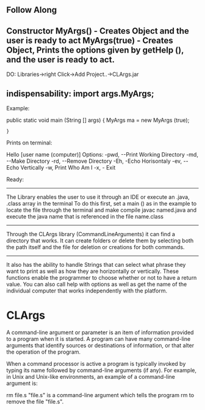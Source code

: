 Follow Along
--------------

Constructor
	MyArgs() - Creates Object and the user is ready to act
	MyArgs(true) - Creates Object, Prints the options given by getHelp (), and the user is ready to act.
---------------------------
DO:
Libraries->right Click->Add Project..->CLArgs.jar

indispensability: import args.MyArgs;
-----------------------------------
Example:

public static void main (String [] args) {
        MyArgs ma = new MyArgs (true);

    }
    
Prints on terminal:

 Hello [user name (computer)]
Options:
 -pwd, --Print Working Directory
-md, --Make Directory
-rd, --Remove Directory
 -Eh, -Echo Horisontaly
-ev, --Echo Vertically
-w, Print Who Am I -x, - Exit

Ready:

-------------------------------

The Library enables the user to use it through an IDE or execute an .java, .class array in the terminal
To do this first, set a main () as in the example to locate the file through the terminal and make compile javac named.java and execute the java name that is referenced in the file name.class

-------------------------------
Through the CLArgs library (CommandLineArguments) it can find a directory that works.
It can create folders or delete them by selecting both the path itself and the file for deletion or creations for both commands.

--------------------------------

It also has the ability to handle Strings that can select what phrase they want to print as well as how they are horizontally or vertically. These functions enable the programmer to choose whether or not to have a return value.
You can also call help with options as well as get the name of the individual computer that works independently with the platform.



# CLArgs
A command-line argument or parameter is an item of information provided to a program when it is started. A program can have many command-line arguments that identify sources or destinations of information, or that alter the operation of the program.

When a command processor is active a program is typically invoked by typing its name followed by command-line arguments (if any). For example, in Unix and Unix-like environments, an example of a command-line argument is:

rm file.s
"file.s" is a command-line argument which tells the program rm to remove the file "file.s".
